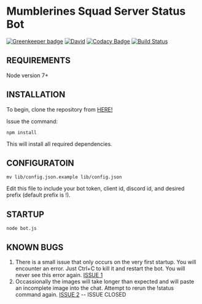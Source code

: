 # Mumblerines Squad Server Status Bot

[![Greenkeeper badge](https://badges.greenkeeper.io/Odinthewanderer/status-bot.svg)](https://greenkeeper.io/)
[![David](https://img.shields.io/david/Odinthewanderer/status-bot.svg?maxAge=3600)](https://david-dm.org/Odinthewanderer/status-bot)
[![Codacy Badge](https://api.codacy.com/project/badge/Grade/957f59e855764ae3ae937b17c93f372f)](https://www.codacy.com/app/Odinthewanderer/status-bot?utm_source=github.com&amp;utm_medium=referral&amp;utm_content=Odinthewanderer/status-bot&amp;utm_campaign=Badge_Grade)
[![Build Status](https://travis-ci.org/Odinthewanderer/status-bot.svg?branch=master)](https://travis-ci.org/Odinthewanderer/status-bot)

## REQUIREMENTS
Node version 7+

## INSTALLATION
To begin, clone the repository from [HERE!](https://github.com/Odinthewanderer/status-bot.git)

Issue the command:

`npm install`

This will install all required dependencies.

## CONFIGURATOIN
`mv lib/config.json.example lib/config.json`

Edit this file to include your bot token, client id, discord id, and desired prefix (default prefix is !).

## STARTUP

`node bot.js`

## KNOWN BUGS

1. There is a small issue that only occurs on the very first startup. You will encounter an error. Just Ctrl+C to kill it and restart the bot. You will never see this error again. [ISSUE 1](https://github.com/Odinthewanderer/status-bot/issues/1)
2. Occassionally the images will take longer than expected and will paste an incomplete image into the chat. Attempt to rerun the !status command again. [ISSUE 2](https://github.com/Odinthewanderer/status-bot/issues/2) -- ISSUE CLOSED
